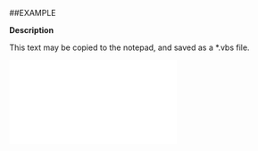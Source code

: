 

##EXAMPLE

**Description**

This text may be copied to the notepad, and saved as a *.vbs file.

![](../../Examples/vbs/ClientScript.OnPersonDialogShown.vbs.txt)





